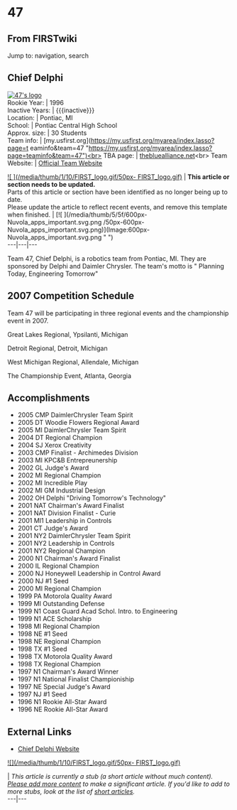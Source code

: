 # 47

## From FIRSTwiki

Jump to: navigation, search

## Chief Delphi

[![47's logo](/media/2/2f/Chiefdelphi.gif)](Image:Chiefdelphi.gif "47's logo")<br>
Rookie Year: | 1996<br>
Inactive Years: | {{{inactive}}}<br>
Location: | Pontiac, MI<br>
School: | Pontiac Central High School<br>
Approx. size: | 30 Students<br>
Team info: | [my.usfirst.org](https://my.usfirst.org/myarea/index.lasso?page=t
eaminfo&team=47 "https://my.usfirst.org/myarea/index.lasso?page=teaminfo&team=47")<br>
TBA page: | [thebluealliance.net](http://www.thebluealliance.net/tbatv/team.php?team=47 "http://www.thebluealliance.net/tbatv/team.php?team=47")<br>
Team Website: | [Official Team Website](http://www.chiefdelphi.com "http://www.chiefdelphi.com")

[![ ](/media/thumb/1/10/FIRST_logo.gif/50px-
FIRST_logo.gif)](Image:FIRST_logo.gif " ") | **This article or section needs to be updated.**<br>
Parts of this article or section have been identified as no longer being up to date.<br>
Please update the article to reflect recent events, and remove this template when finished. | [![ ](/media/thumb/5/5f/600px-Nuvola_apps_important.svg.png
/50px-600px-Nuvola_apps_important.svg.png)](Image:600px-
Nuvola_apps_important.svg.png " ")<br>
---|---|---

Team 47, Chief Delphi, is a robotics team from Pontiac, MI. They are sponsored by Delphi and Daimler Chrysler. The team's motto is " Planning Today, Engineering Tomorrow"

## 2007 Competition Schedule

Team 47 will be participating in three regional events and the championship event in 2007.

Great Lakes Regional, Ypsilanti, Michigan

Detroit Regional, Detroit, Michigan

West Michigan Regional, Allendale, Michigan

The Championship Event, Atlanta, Georgia

## Accomplishments

- 2005 CMP DaimlerChrysler Team Spirit
- 2005 DT Woodie Flowers Regional Award
- 2005 MI DaimlerChrysler Team Spirit
- 2004 DT Regional Champion
- 2004 SJ Xerox Creativity
- 2003 CMP Finalist - Archimedes Division
- 2003 MI KPC&B Entrepreunership
- 2002 GL Judge's Award
- 2002 MI Regional Champion
- 2002 MI Incredible Play
- 2002 MI GM Industrial Design
- 2002 OH Delphi "Driving Tomorrow's Technology"
- 2001 NAT Chairman's Award Finalist
- 2001 NAT Division Finalist - Curie
- 2001 MI1 Leadership in Controls
- 2001 CT Judge's Award
- 2001 NY2 DaimlerChrysler Team Spirit
- 2001 NY2 Leadership in Controls
- 2001 NY2 Regional Champion
- 2000 N1 Chairman's Award Finalist
- 2000 IL Regional Champion
- 2000 NJ Honeywell Leadership in Control Award
- 2000 NJ #1 Seed
- 2000 MI Regional Champion
- 1999 PA Motorola Quality Award
- 1999 MI Outstanding Defense
- 1999 N1 Coast Guard Acad Schol. Intro. to Engineering
- 1999 N1 ACE Scholarship
- 1998 MI Regional Champion
- 1998 NE #1 Seed
- 1998 NE Regional Champion
- 1998 TX #1 Seed
- 1998 TX Motorola Quality Award
- 1998 TX Regional Champion
- 1997 N1 Chairman's Award Winner
- 1997 N1 National Finalist Championiship
- 1997 NE Special Judge's Award
- 1997 NJ #1 Seed
- 1996 N1 Rookie All-Star Award
- 1996 NE Rookie All-Star Award

## External Links

- [Chief Delphi Website](http://www.chiefdelphi.com "http://www.chiefdelphi.com")

[![](/media/thumb/1/10/FIRST_logo.gif/50px-
FIRST_logo.gif)](Image:FIRST_logo.gif)

| _This article is currently a stub (a short article without much content). [Please add more content](http://www.firstwiki.net/index.php?title=47&action=edit "http://www.firstwiki.net/index.php?title=47&action=edit") to make a significant article. If you'd like to add to more stubs, look at the list of [short articles](Special:Shortpages "Special:Shortpages")._<br>
---|---
